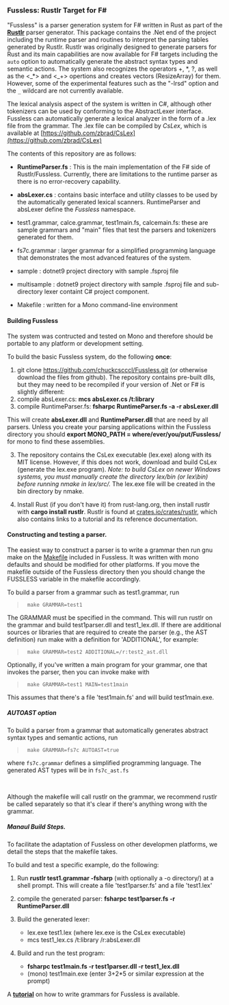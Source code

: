 ### Fussless: Rustlr Target for F\#

"Fussless" is a parser generation system for F\# written in Rust as part of the
**[Rustlr](https://crates.io/crates/rustlr)** parser generator. This package contains the .Net end of the project including the runtime parser and
routines to interpret the parsing tables generated by Rustlr.
Rustlr was originally designed to generate parsers for Rust and
its main capabilities are now available for F\# targets including the
`auto` option to automatically generate the abstract syntax types and semantic actions.
The system also recognizes the operators +, \*, ?, as well as the <\_*> and
<\_+> opertions and creates vectors (ResizeArray) for them.  
However, some of the experimental features such as the "-lrsd" option
and the `_` wildcard are not currently available.

The lexical analysis aspect of the system is written in C#, although
other tokenizers can be used by conforming to the AbstractLexer
interface.  Fussless can automatically generate a lexical analyzer in
the form of a .lex file from the grammar. The .lex file can be
compiled by *CsLex*, which is available at
[https://github.com/zbrad/CsLex](https://github.com/zbrad/CsLex)

The contents of this repository are as follows:

- **RuntimeParser.fs** : This is the main implementation of the F# side of
  Rustlr/Fussless.  Currently, there are limitations to the runtime parser
  as there is no error-recovery capability.  

- **absLexer.cs** : contains basic interface and utility classes to be used by
  the automatically generated lexical scanners. RuntimeParser and absLexer define the *Fussless* namespace.

- test1.grammar, calce.grammar, test1main.fs, calcemain.fs: these are
  sample grammars and "main" files that test the parsers and tokenizers
  generated for them.

- fs7c.grammar : larger grammar for a simplified programming language that
  demonstrates the most advanced features of the system.

- sample : dotnet9 project directory with sample .fsproj file

- multisample : dotnet9 project directory with sample .fsproj file and
  sub-directory lexer containt C\# project component.
  
- Makefile : written for a Mono command-line environment


#### Building Fussless

The system was contructed and tested on Mono and therefore should be
portable to any platform or development setting.

To build the basic Fussless system, do the following **once**:

1. git clone https://github.com/chuckcscccl/Fussless.git
   (or otherwise download the files from github).
   The repository contains pre-built dlls, but they may need to be recompiled
   if your version of .Net or F# is slightly different:
2. compile absLexer.cs:  **mcs absLexer.cs /t:library**
3. compile RuntimeParser.fs:  **fsharpc RuntimeParser.fs -a -r absLexer.dll**

This will create **absLexer.dll** and **RuntimeParser.dll** that are need by 
all parsers.  Unless you create your parsing applications within the Fussless
directory you should **export MONO_PATH = where/ever/you/put/Fussless/**
for mono to find these assemblies.  


3.  The repository contains the CsLex executable (lex.exe) along with its
MIT license.  However, if this does not work, download and build CsLex
(generate the lex.exe program).
   *Note: to build CsLex on newer Windows systems, you must manually create the directory lex/bin (or lex\bin) before running nmake in lex/src/.*  The lex.exe file
will be created in the bin directory by nmake.

4. Install Rust (if you don't have it) from rust-lang.org, then install
rustlr with **cargo install rustlr**.   Rustlr is found at [crates.io/crates/rustlr](https://crates.io/crates/rustlr), which also contains links to
a tutorial and its reference documentation.


#### Constructing and testing a parser.

The easiest way to construct a parser is to write a grammar then run
gnu make on the
[Makefile](https://github.com/chuckcscccl/Fussless/blob/main/Makefile)
included in Fussless.  It was written with mono
defaults and should be modified for other platforms.  If you move the
makefile outside of the Fussless directory then you should change the
FUSSLESS variable in the makefile accordingly.

To build a parser from a grammar such as test1.grammar, run

>      make GRAMMAR=test1

The GRAMMAR must be specified in the command.  This will run rustlr on the
grammar and build test1parser.dll and test1_lex.dll.  If there are additional
sources or libraries that are required to create the parser (e.g., the AST
definition) run make with a definition for 'ADDITIONAL', for example:

>      make GRAMMAR=test2 ADDITIONAL=/r:test2_ast.dll

Optionally, if you've written a main program for your grammar, one
that invokes the parser, then you can invoke make with

>      make GRAMMAR=test1 MAIN=test1main

This assumes that there's a file 'test1main.fs' and will build test1main.exe.

##### **AUTOAST** option

To build a parser from a grammar that automatically generates abstract syntax
types and semantic actions, run

>      make GRAMMAR=fs7c AUTOAST=true

where `fs7c.grammar` defines a simplified programming language.  The generated
AST types will be in `fs7c_ast.fs`

<br>

Although the makefile will call rustlr on the grammar, we recommend
rustlr be called separately so that it's clear if there's anything
wrong with the grammar.


##### Manaul Build Steps.

To facilitate the adaptation of Fussless on other developmen platforms, we
detail the steps that the makefile takes.

To build and test a specific example, do the following:

1. Run **rustlr test1.grammar -fsharp** (with optionally a -o directory/) at a
   shell prompt. This will create a file 'test1parser.fs' and a file 'test1.lex'

2. compile the generated parser: **fsharpc test1parser.fs -r RuntimeParser.dll**

3. Build the generated lexer:
   - lex.exe test1.lex   (where lex.exe is the CsLex executable)
   - mcs test1_lex.cs /t:library /r:absLexer.dll

4. Build and run the test program:
   - **fsharpc test1main.fs -r test1parser.dll -r test1_lex.dll**
   - (mono) test1main.exe  (enter 3+2*5 or similar expression at the prompt)


<p>

A **[tutorial](https://cs.hofstra.edu/~cscccl/rustlr_project/chapterfs.html)** on
how to write grammars for Fussless is available.
